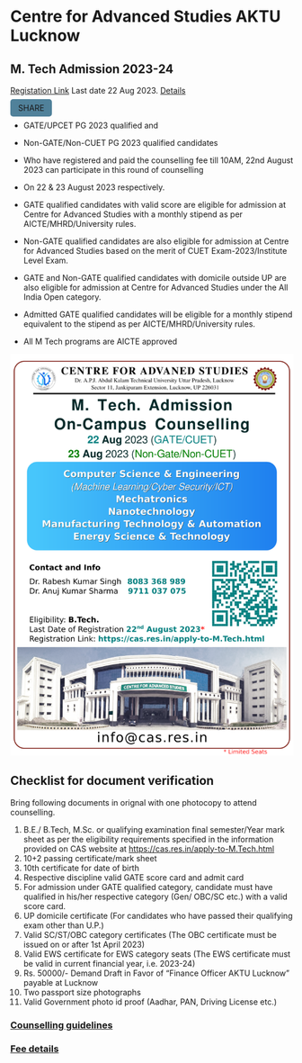 # Centre for Advanced Studies AKTU Lucknow
## M. Tech Admission 2023-24

[Registation Link](https://erp.aktu.ac.in/Webpages/Public/EntranceExams/CASPGGATE/Instructions.aspx) Last date 22 Aug 2023. [Details](https://cas.res.in/Apply-to-M.Tech.html)

<span id="share"> share</span>


- GATE/UPCET PG 2023 qualified and 
- Non-GATE/Non-CUET PG 2023 qualified candidates 
- Who have registered and paid the counselling fee till 10AM, 22nd August 2023 can participate in this round of counselling 
- On 22 & 23 August 2023 respectively.

- GATE qualified candidates with valid score are eligible for admission at Centre for Advanced Studies with a monthly stipend as per AICTE/MHRD/University rules.
- Non-GATE qualified candidates are also eligible for admission at Centre for Advanced Studies based on the merit of CUET Exam-2023/Institute Level Exam.
- GATE and Non-GATE qualified candidates with domicile outside UP are also eligible for admission at Centre for Advanced Studies under the All India Open category.
- Admitted GATE qualified candidates will be eligible for a monthly stipend equivalent to the stipend as per AICTE/MHRD/University rules.
- All M Tech programs are AICTE approved

[![](./AdmissionBanner.png)](./AdmissionBanner.pdf)




<style>
    #share{
        padding:.5em 1em;
        border-radius:5px;
        background-color:hsla(200,40%,40%,.9);
        text-transform:uppercase;
    }
    #share:hover{
        cursor:pointer;
        background-color:hsla(200,50%,50%,1);
        box-shadow:1px 1px 3px white;
    }
</style>

## Checklist for document verification

Bring following documents in orignal with one photocopy to attend counselling. 

1. B.E./ B.Tech, M.Sc. or qualifying examination final semester/Year mark sheet as per the
eligibility requirements specified in the information provided on CAS website at
https://cas.res.in/apply-to-M.Tech.html
1. 10+2 passing certificate/mark sheet
1. 10th certificate for date of birth
1. Respective discipline valid GATE score card and admit card
1. For admission under GATE qualified category, candidate must have qualified in his/her
respective category (Gen/ OBC/SC etc.) with a valid score card.
1. UP domicile certificate (For candidates who have passed their qualifying exam other than
U.P.)
1. Valid SC/ST/OBC category certificates (The OBC certificate must be issued on or after
1st April 2023)
1. Valid EWS certificate for EWS category seats (The EWS certificate must be valid in
current financial year, i.e. 2023-24)
1. Rs. 50000/- Demand Draft in Favor of “Finance Officer AKTU Lucknow” payable at
Lucknow
1. Two passport size photographs
1. Valid Government photo id proof (Aadhar, PAN, Driving License etc.)

### [Counselling guidelines](https://cas.res.in/pdf/Guidelines_counselling2023.pdf)
### [Fee details](https://cas.res.in/feedetails.html)
